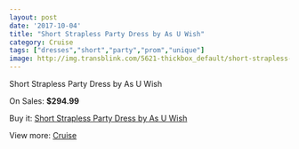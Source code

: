 ```yaml
---
layout: post
date: '2017-10-04'
title: "Short Strapless Party Dress by As U Wish"
category: Cruise
tags: ["dresses","short","party","prom","unique"]
image: http://img.transblink.com/5621-thickbox_default/short-strapless-party-dress-by-as-u-wish.jpg
---
```

Short Strapless Party Dress by As U Wish

On Sales: **$294.99**
<a href="https://www.transblink.com/en/cruise/1831-short-strapless-party-dress-by-as-u-wish.html"><amp-img layout="responsive" width="600" height="600" src="//img.transblink.com/5621-thickbox_default/short-strapless-party-dress-by-as-u-wish.jpg" alt="Short Strapless Party Dress by As U Wish 0" /></a>
<a href="https://www.transblink.com/en/cruise/1831-short-strapless-party-dress-by-as-u-wish.html"><amp-img layout="responsive" width="600" height="600" src="//img.transblink.com/5623-thickbox_default/short-strapless-party-dress-by-as-u-wish.jpg" alt="Short Strapless Party Dress by As U Wish 1" /></a>
<a href="https://www.transblink.com/en/cruise/1831-short-strapless-party-dress-by-as-u-wish.html"><amp-img layout="responsive" width="600" height="600" src="//img.transblink.com/5622-thickbox_default/short-strapless-party-dress-by-as-u-wish.jpg" alt="Short Strapless Party Dress by As U Wish 2" /></a>

Buy it: [Short Strapless Party Dress by As U Wish](https://www.transblink.com/en/cruise/1831-short-strapless-party-dress-by-as-u-wish.html "Short Strapless Party Dress by As U Wish")

View more: [Cruise](https://www.transblink.com/en/5-cruise "Cruise")